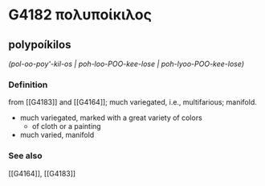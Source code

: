 # G4182 πολυποίκιλος

## polypoíkilos

_(pol-oo-poy'-kil-os | poh-loo-POO-kee-lose | poh-lyoo-POO-kee-lose)_

### Definition

from [[G4183]] and [[G4164]]; much variegated, i.e., multifarious; manifold.

- much variegated, marked with a great variety of colors
  - of cloth or a painting
- much varied, manifold

### See also

[[G4164]], [[G4183]]

